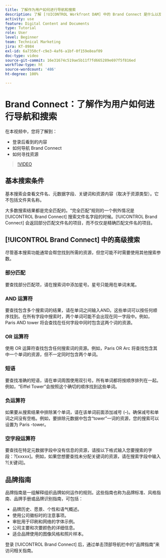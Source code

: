 ```yaml
---
title: 了解作为用户如何进行导航和搜索
description: 了解 [!UICONTROL Workfront DAM] 中的 Brand Connect 是什么以及如何导航。
activity: use
feature: Digital Content and Documents
type: Tutorial
role: User
level: Beginner
team: Technical Marketing
jira: KT-8984
exl-id: 6a7350cf-c9e3-4af6-a1bf-0f159e8eaf09
doc-type: video
source-git-commit: 16e31674c519ae5b11f7fd665289e697f5f816ed
workflow-type: ht
source-wordcount: '486'
ht-degree: 100%

---
```


# Brand Connect：了解作为用户如何进行导航和搜索

在本视频中，您将了解到：

* 登录后看到的内容
* 如何导航 Brand Connect
* 如何寻找资源

>[!VIDEO](https://video.tv.adobe.com/v/335246/?quality=12&learn=on)

## 基本搜索条件

基本搜索会查看文件名、元数据字段、关键词和资源内容（取决于资源类型）。它不包括文件夹名称。

大多数搜索结果都是完全匹配的。“完全匹配”规则的一个例外情况是 [!UICONTROL Brand Connect] 搜索文件名字段的时候。[!UICONTROL Brand Connect] 会返回部分匹配文件名的项目，而不仅仅是精确匹配文件名的项目。

## [!UICONTROL Brand Connect] 中的高级搜索

尽管基本搜索功能通常会帮您找到所需的资源，但您可能不时需要使用其他搜索参数。

### 部分匹配

要查找部分匹配项，请在搜索词中添加星号。星号只能用在单词末尾。

### AND 运算符

要查找包含多个搜索词的结果，请在单词之间输入AND。这些单词可以按任何顺序找到。在所有字段中搜索时，两个单词可能不会出现在同一字段中。例如，Paris AND tower 将会查找在任何字段中同时包含这两个词的资源。

### OR 运算符 

使用 OR 运算符查找包含任何搜索词的资源。例如，Paris OR Arc 将查找包含其中一个单词的资源，但不一定同时包含两个单词。

### 短语

要查找准确的短语，请在单词周围使用双引号。所有单词都将按顺序排列在一起。例如，“Eiffel Tower”会按照这个确切的顺序找到这些单词。

### 负运算符

如果要从搜索结果中排除某个单词，请在该单词前面添加减号 (–)。确保减号和单词之间没有空格。例如，要排除元数据中包含“tower”一词的资源，您的搜索可以设置为 Paris -tower。

### 空字段运算符

要查找在特定元数据字段中没有信息的资源，请按以下格式输入您要搜索的字段：?[xxxxx]。例如，如果您想要查找未分配关键词的资源，请在搜索字段中输入 ?[关键词]。

## 品牌指南

品牌指南是一组解释组织品牌如何运作的规则。这些指南也称为品牌标准、风格指南、品牌手册或品牌识别指南，可包括：

* 品牌历史、愿景、个性和语气概述。
* 使用公司徽标时的注意事项。
* 审批用于印刷和网络的字体示例。
* 公司主要和次要颜色的详细信息。
* 适合品牌使用的图像风格和照片样本。

登录 [!UICONTROL Brand Connect] 后，通过单击顶部导航栏中的“品牌指南”来访问相关指南。

